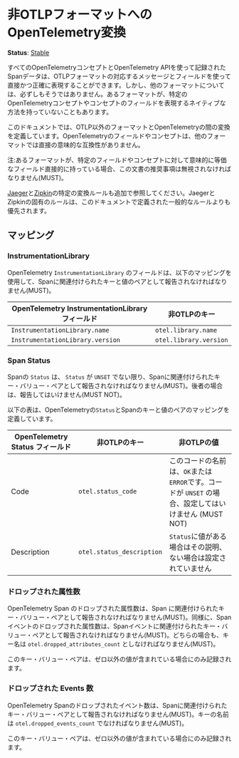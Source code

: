 <!--
# OpenTelemetry Transformation to non-OTLP Formats
-->

# 非OTLPフォーマットへのOpenTelemetry変換

<!--
**Status**: [Stable](../../document-status.md)
-->

**Status**: [Stable](../../document-status.md)

<!--
All OpenTelemetry concepts and span data recorded using OpenTelemetry API can be
directly and precisely represented using corresponding messages and fields of
OTLP format. However, for other formats this is not always the case. Sometimes a
format will not have a native way to represent a particular OpenTelemetry
concept or a field of a concept.
-->

すべてのOpenTelemetryコンセプトとOpenTelemetry APIを使って記録されたSpanデータは、OTLPフォーマットの対応するメッセージとフィールドを使って直接かつ正確に表現することができます。しかし、他のフォーマットについては、必ずしもそうではありません。あるフォーマットが、特定のOpenTelemetryコンセプトやコンセプトのフィールドを表現するネイティブな方法を持っていないこともあります。

<!--
This document defines the transformation between OpenTelemetry and formats other
than OTLP, for OpenTelemetry fields and concepts that have no direct semantic
equivalent in those other formats.
-->

このドキュメントでは、OTLP以外のフォーマットとOpenTelemetryの間の変換を定義しています。OpenTelemetryのフィールドやコンセプトは、他のフォーマットでは直接の意味的な互換性がありません。

<!--
Note: when a format has a direct semantic equivalent for a particular field or
concept then the recommendation in this document MUST be ignored.
-->

注:あるフォーマットが、特定のフィールドやコンセプトに対して意味的に等価なフィールド直接的に持っている場合、この文書の推奨事項は無視されなければなりません(MUST)。

<!--
See also additional specific transformation rules for [Jaeger](jaeger.md) and
[Zipkin](zipkin.md). The specific rules for Jaeger and Zipkin take precedence
over the generic rules defined in this document.
-->

[Jaeger](jaeger.md)と[Zipkin](zipkin.md)の特定の変換ルールも追加で参照してください。JaegerとZipkinの固有のルールは、このドキュメントで定義された一般的なルールよりも優先されます。

<!--
## Mappings
-->

## マッピング

<!--
### InstrumentationLibrary
-->

### InstrumentationLibrary

<!--
OpenTelemetry `InstrumentationLibrary`'s fields MUST be reported as key-value
pairs associated with the Span using the following mapping:
-->

OpenTelemetry `InstrumentationLibrary` のフィールドは、以下のマッピングを使用して、Spanに関連付けられたキーと値のペアとして報告されなければなりません(MUST)。

<!--
| OpenTelemetry InstrumentationLibrary Field | non-OTLP Key |
| ------------------- | --- |
| `InstrumentationLibrary.name`|`otel.library.name`|
| `InstrumentationLibrary.version`|`otel.library.version`|
-->

| OpenTelemetry InstrumentationLibrary フィールド | 非OTLPのキー |
| ------------------- | --- |
| `InstrumentationLibrary.name`|`otel.library.name`|
| `InstrumentationLibrary.version`|`otel.library.version`|

<!--
### Span Status
-->

### Span Status

<!--
Span `Status` MUST be reported as key-value pairs associated with the Span,
unless the `Status` is `UNSET`. In the latter case it MUST NOT be reported.
-->

Spanの `Status` は、 `Status` が `UNSET` でない限り、Spanに関連付けられたキー・バリュー・ペアとして報告されなければなりません(MUST)。後者の場合は、報告してはいけません(MUST NOT)。

<!--
The following table defines the OpenTelemetry `Status`'s mapping to Span's
key-value pairs:
-->

以下の表は、OpenTelemetryの`Status`とSpanのキーと値のペアのマッピングを定義しています。

<!--
|OpenTelemetry Status Field|non-OTLP Key|non-OTLP Value|
|--|--|--|
|Code | `otel.status_code` | Name of the code, either `OK` or `ERROR`. MUST NOT be set if the code is `UNSET`. |
|Description | `otel.status_description` | Description of the `Status` if it has a value otherwise not set. |
-->

|OpenTelemetry Status フィールド|非OTLPのキー|非OTLPの値|
|--|--|--|
|Code | `otel.status_code` | このコードの名前は、`OK`または`ERROR`です。コードが `UNSET` の場合、設定してはいけません (MUST NOT) |
|Description | `otel.status_description` | `Status`に値がある場合はその説明、ない場合は設定されていません |

<!--
### Dropped Attributes Count
-->

### ドロップされた属性数

<!--
OpenTelemetry Span's dropped attributes count MUST be reported as a key-value
pair associated with the Span. Similarly, Span Event's dropped attributes count
MUST be reported as a key-value pair associated with the Span Event. In both
cases the key name MUST be `otel.dropped_attributes_count`.
-->

OpenTelemetry Span のドロップされた属性数は、Span に関連付けられたキー・バリュー・ペアとして報告されなければなりません(MUST)。同様に、Spanイベントのドロップされた属性数は、Spanイベントに関連付けられたキー・バリュー・ペアとして報告されなければなりません(MUST)。どちらの場合も、キー名は `otel.dropped_attributes_count` としなければなりません(MUST)。

<!--
This key-value pair should only be recorded when it contains a non-zero value.
-->

このキー・バリュー・ペアは、ゼロ以外の値が含まれている場合にのみ記録されます。

<!--
### Dropped Events Count
-->

### ドロップされた Events 数

<!--
OpenTelemetry Span's dropped events count MUST be reported as a key-value pair
associated with the Span. The key name MUST be `otel.dropped_events_count`.
-->

OpenTelemetry Spanのドロップされたイベント数は、Spanに関連付けられたキー・バリュー・ペアとして報告されなければなりません(MUST)。キーの名前は `otel.dropped_events_count` でなければなりません(MUST)。

<!--
This key-value pair should only be recorded when it contains a non-zero value.
-->

このキー・バリュー・ペアは、ゼロ以外の値が含まれている場合にのみ記録されます。

